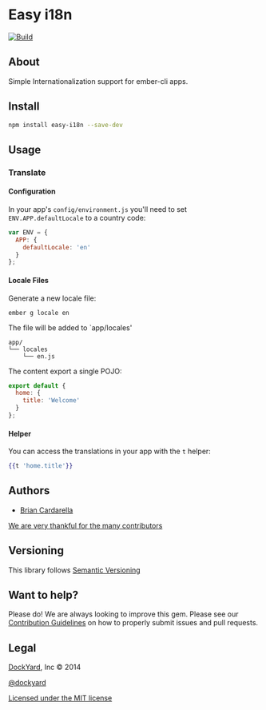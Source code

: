 # Easy i18n

[![Build](https://travis-ci.org/dockyard/easy-i18n.svg?branch=master)](https://travis-ci.org/dockyard/easy-i18n)

## About ##

Simple Internationalization support for ember-cli apps.

## Install ##

```bash
npm install easy-i18n --save-dev
```

## Usage ##

### Translate

#### Configuration

In your app's `config/environment.js` you'll need to set
`ENV.APP.defaultLocale` to a country code:

```javascript
var ENV = {
  APP: {
    defaultLocale: 'en'
  }
};
```

#### Locale Files

Generate a new locale file:

```
ember g locale en
```

The file will be added to `app/locales'

```
app/
└── locales
    └── en.js
```

The content export a single POJO:

```javascript
export default {
  home: {
    title: 'Welcome'
  }
};
```

#### Helper

You can access the translations in your app with the `t` helper:

```handlebars
{{t 'home.title'}}
```

## Authors ##

* [Brian Cardarella](http://twitter.com/bcardarella)

[We are very thankful for the many contributors](https://github.com/dockyard/easy-i18n/graphs/contributors)

## Versioning ##

This library follows [Semantic Versioning](http://semver.org)

## Want to help? ##

Please do! We are always looking to improve this gem. Please see our
[Contribution Guidelines](https://github.com/dockyard/easy-i18n/blob/master/CONTRIBUTING.md)
on how to properly submit issues and pull requests.

## Legal ##

[DockYard](http://dockyard.com), Inc &copy; 2014

[@dockyard](http://twitter.com/dockyard)

[Licensed under the MIT license](http://www.opensource.org/licenses/mit-license.php)
